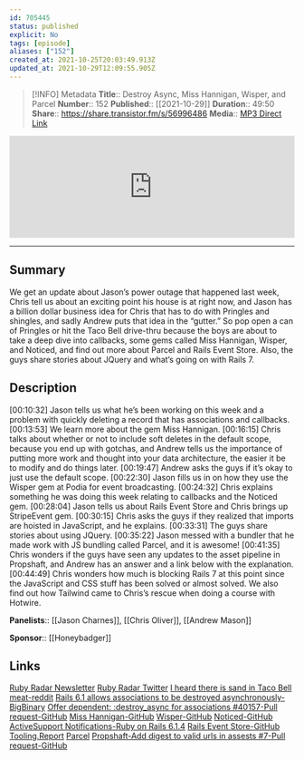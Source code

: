 ```yaml
---
id: 705445
status: published
explicit: No
tags: [episode]
aliases: ["152"]
created_at: 2021-10-25T20:03:49.913Z
updated_at: 2021-10-29T12:09:55.905Z
---
```


> [!INFO] Metadata
> **Title**:: Destroy Async, Miss Hannigan, Wisper, and Parcel
> **Number**:: 152
> **Published**:: [[2021-10-29]]
> **Duration**:: 49:50
> **Share**:: <https://share.transistor.fm/s/56996486>
> **Media**:: [MP3 Direct Link](https://dts.podtrac.com/redirect.mp3/media.transistor.fm/56996486/46b71722.mp3)

<iframe width="100%" height="180" frameborder="no" scrolling="no" seamless src="https://share.transistor.fm/e/56996486/dark"></iframe>

---

## Summary

We get an update about Jason’s power outage that happened last week, Chris tell us about an exciting point his house is at right now, and Jason has a billion dollar business idea for Chris that has to do with Pringles and shingles, and sadly Andrew puts that idea in the “gutter.” So pop open a can of Pringles or hit the Taco Bell drive-thru because the boys are about to take a deep dive into callbacks, some gems called Miss Hannigan, Wisper, and Noticed, and find out more about Parcel and Rails Event Store. Also, the guys share stories about JQuery and what’s going on with Rails 7.

## Description

[00:10:32] Jason tells us what he’s been working on this week and a problem with quickly deleting a record that has associations and callbacks.
[00:13:53] We learn more about the gem Miss Hannigan.
[00:16:15] Chris talks about whether or not to include soft deletes in the default scope, because you end up with gotchas, and Andrew tells us the importance of putting more work and thought into your data architecture, the easier it be to modify and do things later.
[00:19:47] Andrew asks the guys if it’s okay to just use the default scope.
[00:22:30] Jason fills us in on how they use the Wisper gem at Podia for event broadcasting.
[00:24:32] Chris explains something he was doing this week relating to callbacks and the Noticed gem.
[00:28:04] Jason tells us about Rails Event Store and Chris brings up StripeEvent gem.
[00:30:15] Chris asks the guys if they realized that imports are hoisted in JavaScript, and he explains.
[00:33:31] The guys share stories about using JQuery.
[00:35:22] Jason messed with a bundler that he made work with JS bundling called Parcel, and it is awesome!
[00:41:35] Chris wonders if the guys have seen any updates to the asset pipeline in Propshaft, and Andrew has an answer and a link below with the explanation.
[00:44:49] Chris wonders how much is blocking Rails 7 at this point since the JavaScript and CSS stuff has been solved or almost solved. We also find out how Tailwind came to Chris’s rescue when doing a course with Hotwire.

**Panelists**:: [[Jason Charnes]], [[Chris Oliver]], [[Andrew Mason]]

**Sponsor**:: [[Honeybadger]]

## Links

[Ruby Radar Newsletter](https://rubyradar.dev/)
[Ruby Radar Twitter](https://twitter.com/therubyradar)
[I heard there is sand in Taco Bell meat-reddit](https://www.reddit.com/r/pics/comments/f92wq/i_heard_there_is_sand_in_taco_bell_meat/)
[Rails 6.1 allows associations to be destroyed asynchronously-BigBinary](https://www.bigbinary.com/blog/rails-6-1-allows-associations-to-support-destroy_async-option-with-dependent-key)
[Offer dependent: :destroy_async for associations #40157-Pull request-GitHub](https://github.com/rails/rails/pull/40157)
[Miss Hannigan-GitHub](https://github.com/sutrolabs/miss_hannigan)
[Wisper-GitHub](https://github.com/krisleech/wisper)
[Noticed-GitHub](https://github.com/excid3/noticed)
[ActiveSupport Notifications-Ruby on Rails 6.1.4](https://api.rubyonrails.org/classes/ActiveSupport/Notifications.html)
[Rails Event Store-GitHub](https://github.com/RailsEventStore/rails_event_store)
[Tooling.Report](https://bundlers.tooling.report/)
[Parcel](https://parceljs.org/)
[Propshaft-Add digest to valid urls in assests #7-Pull request-GitHub](https://github.com/rails/propshaft/pull/7)
